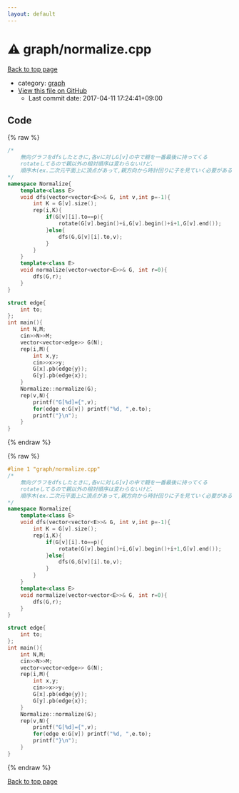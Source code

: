 ```yaml
---
layout: default
---
```


<!-- mathjax config similar to math.stackexchange -->
<script type="text/javascript" async
  src="https://cdnjs.cloudflare.com/ajax/libs/mathjax/2.7.5/MathJax.js?config=TeX-MML-AM_CHTML">
</script>
<script type="text/x-mathjax-config">
  MathJax.Hub.Config({
    TeX: { equationNumbers: { autoNumber: "AMS" }},
    tex2jax: {
      inlineMath: [ ['$','$'] ],
      processEscapes: true
    },
    "HTML-CSS": { matchFontHeight: false },
    displayAlign: "left",
    displayIndent: "2em"
  });
</script>

<script type="text/javascript" src="https://cdnjs.cloudflare.com/ajax/libs/jquery/3.4.1/jquery.min.js"></script>
<script src="https://cdn.jsdelivr.net/npm/jquery-balloon-js@1.1.2/jquery.balloon.min.js" integrity="sha256-ZEYs9VrgAeNuPvs15E39OsyOJaIkXEEt10fzxJ20+2I=" crossorigin="anonymous"></script>
<script type="text/javascript" src="../../assets/js/copy-button.js"></script>
<link rel="stylesheet" href="../../assets/css/copy-button.css" />


# :warning: graph/normalize.cpp

<a href="../../index.html">Back to top page</a>

* category: <a href="../../index.html#f8b0b924ebd7046dbfa85a856e4682c8">graph</a>
* <a href="{{ site.github.repository_url }}/blob/master/graph/normalize.cpp">View this file on GitHub</a>
    - Last commit date: 2017-04-11 17:24:41+09:00




## Code

<a id="unbundled"></a>
{% raw %}
```cpp
/*
	無向グラフをdfsしたときに,各vに対しG[v]の中で親を一番最後に持ってくる
	rotateしてるので親以外の相対順序は変わらないけど、
	順序木(ex.二次元平面上に頂点があって,親方向から時計回りに子を見ていく必要がある) とかだと変えないとまずい
*/
namespace Normalize{
	template<class E>
	void dfs(vector<vector<E>>& G, int v,int p=-1){
		int K = G[v].size();
		rep(i,K){
			if(G[v][i].to==p){
				rotate(G[v].begin()+i,G[v].begin()+i+1,G[v].end());
			}else{
				dfs(G,G[v][i].to,v);
			}
		}
	}
	template<class E>
	void normalize(vector<vector<E>>& G, int r=0){
		dfs(G,r);
	}
}

struct edge{
	int to;
};
int main(){
	int N,M;
	cin>>N>>M;
	vector<vector<edge>> G(N);
	rep(i,M){
		int x,y;
		cin>>x>>y;
		G[x].pb(edge{y});
		G[y].pb(edge{x});
	}
	Normalize::normalize(G);
	rep(v,N){
		printf("G[%d]={",v);
		for(edge e:G[v]) printf("%d, ",e.to);
		printf("}\n");
	}
}
```
{% endraw %}

<a id="bundled"></a>
{% raw %}
```cpp
#line 1 "graph/normalize.cpp"
/*
	無向グラフをdfsしたときに,各vに対しG[v]の中で親を一番最後に持ってくる
	rotateしてるので親以外の相対順序は変わらないけど、
	順序木(ex.二次元平面上に頂点があって,親方向から時計回りに子を見ていく必要がある) とかだと変えないとまずい
*/
namespace Normalize{
	template<class E>
	void dfs(vector<vector<E>>& G, int v,int p=-1){
		int K = G[v].size();
		rep(i,K){
			if(G[v][i].to==p){
				rotate(G[v].begin()+i,G[v].begin()+i+1,G[v].end());
			}else{
				dfs(G,G[v][i].to,v);
			}
		}
	}
	template<class E>
	void normalize(vector<vector<E>>& G, int r=0){
		dfs(G,r);
	}
}

struct edge{
	int to;
};
int main(){
	int N,M;
	cin>>N>>M;
	vector<vector<edge>> G(N);
	rep(i,M){
		int x,y;
		cin>>x>>y;
		G[x].pb(edge{y});
		G[y].pb(edge{x});
	}
	Normalize::normalize(G);
	rep(v,N){
		printf("G[%d]={",v);
		for(edge e:G[v]) printf("%d, ",e.to);
		printf("}\n");
	}
}

```
{% endraw %}

<a href="../../index.html">Back to top page</a>

